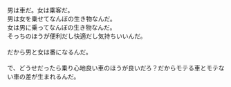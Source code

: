 男は車だ。女は乗客だ。<br>
男は女を乗せてなんぼの生き物なんだ。<br>
女は男に乗ってなんぼの生き物なんだ。<br>
そっちのほうが便利だし快適だし気持ちいいんだ。<br>
<br>
だから男と女は番になるんだ。<br>
<br>
で、どうせだったら乗り心地良い車のほうが良いだろ？だからモテる車とモテない車の差が生まれるんだ。<br>